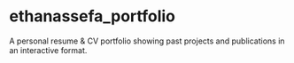 # ethanassefa_portfolio
A personal resume &amp; CV portfolio showing past projects and publications in an interactive format.
